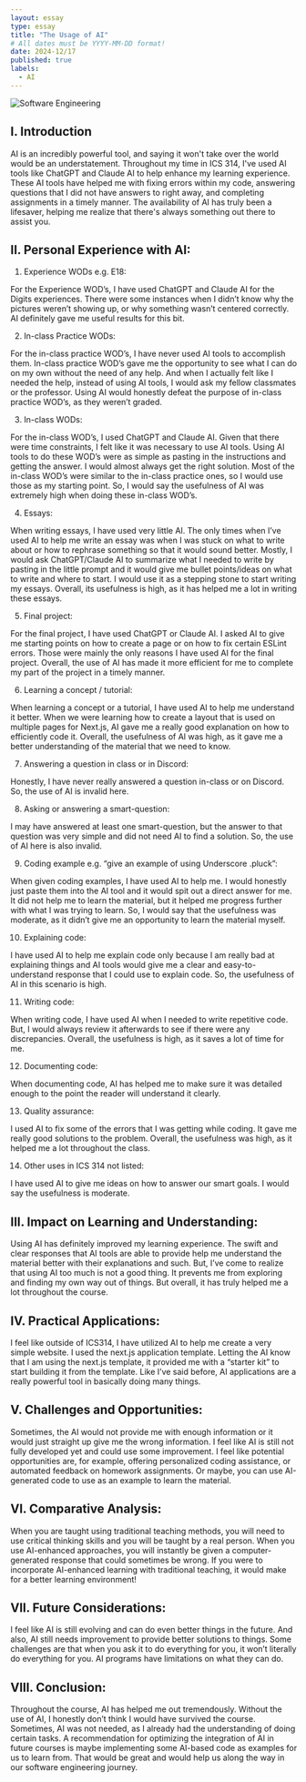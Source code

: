 ```yaml
---
layout: essay
type: essay
title: "The Usage of AI"
# All dates must be YYYY-MM-DD format!
date: 2024-12/17
published: true
labels:
  - AI
---
```


![Software Engineering](https://thefusioneer.com/wp-content/uploads/2023/11/5-AI-Advancements-to-Expect-in-the-Next-10-Years-scaled.jpeg)

## I. Introduction

AI is an incredibly powerful tool, and saying it won't take over the world would be an understatement. Throughout my time in ICS 314, I've used AI tools like ChatGPT and Claude AI to help enhance my learning experience. These AI tools have helped me with fixing errors within my code, answering questions that I did not have answers to right away, and completing assignments in a timely manner. The availability of AI has truly been a lifesaver, helping me realize that there's always something out there to assist you.

## II. Personal Experience with AI:

1. Experience WODs e.g. E18:

For the Experience WOD’s, I have used ChatGPT and Claude AI for the Digits experiences. There were some instances when I didn’t know why the pictures weren’t showing up, or why something wasn’t centered correctly. AI definitely gave me useful results for this bit.

2. In-class Practice WODs:

For the in-class practice WOD’s, I have never used AI tools to accomplish them. In-class practice WOD’s gave me the opportunity to see what I can do on my own without the need of any help. And when I actually felt like I needed the help, instead of using AI tools, I would ask my fellow classmates or the professor. Using AI would honestly defeat the purpose of in-class practice WOD’s, as they weren’t graded.

3. In-class WODs:

For the in-class WOD’s, I used ChatGPT and Claude AI. Given that there were time constraints, I felt like it was necessary to use AI tools. Using AI tools to do these WOD’s were as simple as pasting in the instructions and getting the answer. I would almost always get the right solution. Most of the in-class WOD’s were similar to the in-class practice ones, so I would use those as my starting point. So, I would say the usefulness of AI was extremely high when doing these in-class WOD’s.

4. Essays:

When writing essays, I have used very little AI. The only times when I’ve used AI to help me write an essay was when I was stuck on what to write about or how to rephrase something so that it would sound better. Mostly, I would ask ChatGPT/Claude AI to summarize what I needed to write by pasting in the little prompt and it would give me bullet points/ideas on what to write and where to start. I would use it as a stepping stone to start writing my essays. Overall, its usefulness is high, as it has helped me a lot in writing these essays.

5. Final project:

For the final project, I have used ChatGPT or Claude AI. I asked AI to give me starting points on how to create a page or on how to fix certain ESLint errors. Those were mainly the only reasons I have used AI for the final project. Overall, the use of AI has made it more efficient for me to complete my part of the project in a timely manner.

6. Learning a concept / tutorial:

When learning a concept or a tutorial, I have used AI to help me understand it better. When we were learning how to create a layout that is used on multiple pages for Next.js, AI gave me a really good explanation on how to efficiently code it. Overall, the usefulness of AI was high, as it gave me a better understanding of the material that we need to know.

7. Answering a question in class or in Discord:

Honestly, I have never really answered a question in-class or on Discord. So, the use of AI is invalid here.

8. Asking or answering a smart-question:

I may have answered at least one smart-question, but the answer to that question was very simple and did not need AI to find a solution. So, the use of AI here is also invalid.

9. Coding example e.g. “give an example of using Underscore .pluck”:

When given coding examples, I have used AI to help me. I would honestly just paste them into the AI tool and it would spit out a direct answer for me. It did not help me to learn the material, but it helped me progress further with what I was trying to learn. So, I would say that the usefulness was moderate, as it didn’t give me an opportunity to learn the material myself.

10. Explaining code:

I have used AI to help me explain code only because I am really bad at explaining things and AI tools would give me a clear and easy-to-understand response that I could use to explain code. So, the usefulness of AI in this scenario is high.

11. Writing code:

When writing code, I have used AI when I needed to write repetitive code. But, I would always review it afterwards to see if there were any discrepancies. Overall, the usefulness is high, as it saves a lot of time for me.

12. Documenting code:

When documenting code, AI has helped me to make sure it was detailed enough to the point the reader will understand it clearly.

13. Quality assurance:

I used AI to fix some of the errors that I was getting while coding. It gave me really good solutions to the problem. Overall, the usefulness was high, as it helped me a lot throughout the class.

14. Other uses in ICS 314 not listed:

I have used AI to give me ideas on how to answer our smart goals. I would say the usefulness is moderate.

## III. Impact on Learning and Understanding:

Using AI has definitely improved my learning experience. The swift and clear responses that AI tools are able to provide help me understand the material better with their explanations and such. But, I’ve come to realize that using AI too much is not a good thing. It prevents me from exploring and finding my own way out of things. But overall, it has truly helped me a lot throughout the course.

## IV. Practical Applications:

I feel like outside of ICS314, I have utilized AI to help me create a very simple website. I used the next.js application template. Letting the AI know that I am using the next.js template, it provided me with a “starter kit” to start building it from the template. Like I’ve said before, AI applications are a really powerful tool in basically doing many things.

## V. Challenges and Opportunities:

Sometimes, the AI would not provide me with enough information or it would just straight up give me the wrong information. I feel like AI is still not fully developed yet and could use some improvement. I feel like potential opportunities are, for example, offering personalized coding assistance, or automated feedback on homework assignments. Or maybe, you can use AI-generated code to use as an example to learn the material.

## VI. Comparative Analysis:

When you are taught using traditional teaching methods, you will need to use critical thinking skills and you will be taught by a real person. When you use AI-enhanced approaches, you will instantly be given a computer-generated response that could sometimes be wrong. If you were to incorporate AI-enhanced learning with traditional teaching, it would make for a better learning environment!

## VII. Future Considerations:

I feel like AI is still evolving and can do even better things in the future. And also, AI still needs improvement to provide better solutions to things. Some challenges are that when you ask it to do everything for you, it won’t literally do everything for you. AI programs have limitations on what they can do.

## VIII. Conclusion:

Throughout the course, AI has helped me out tremendously. Without the use of AI, I honestly don’t think I would have survived the course. Sometimes, AI was not needed, as I already had the understanding of doing certain tasks. A recommendation for optimizing the integration of AI in future courses is maybe implementing some AI-based code as examples for us to learn from. That would be great and would help us along the way in our software engineering journey.
